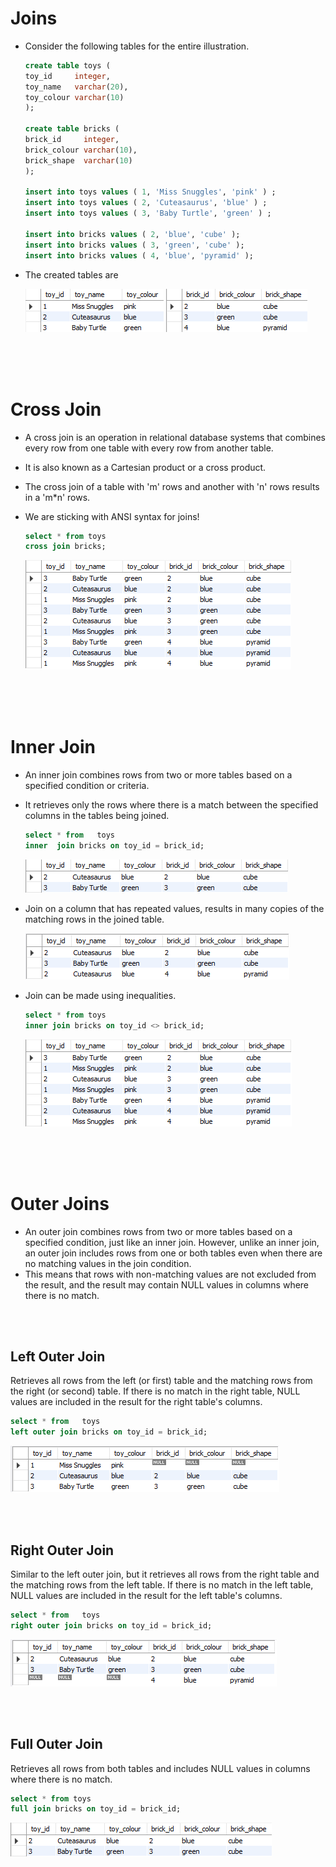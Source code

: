 # Joins

- Consider the following tables for the entire illustration.

  ```sql
  create table toys (
  toy_id     integer,
  toy_name   varchar(20),
  toy_colour varchar(10)
  );

  create table bricks (
  brick_id     integer,
  brick_colour varchar(10),
  brick_shape  varchar(10)
  );

  insert into toys values ( 1, 'Miss Snuggles', 'pink' ) ;
  insert into toys values ( 2, 'Cuteasaurus', 'blue' ) ;
  insert into toys values ( 3, 'Baby Turtle', 'green' ) ;

  insert into bricks values ( 2, 'blue', 'cube' );
  insert into bricks values ( 3, 'green', 'cube' );
  insert into bricks values ( 4, 'blue', 'pyramid' );
  ```

* The created tables are

  ![image](./_assets/toys.png)
  ![image](./_assets/bricks.png)

<br>
<br>
<br>

# Cross Join

- A cross join is an operation in relational database systems that combines every row from one table with every row from another table.
- It is also known as a Cartesian product or a cross product.
- The cross join of a table with 'm' rows and another with 'n' rows results in a 'm\*n' rows.
- We are sticking with ANSI syntax for joins!

  ```sql
  select * from toys
  cross join bricks;
  ```

  ![crossjoin](./_assets/cross-join.png)

<br>
<br>
<br>

# Inner Join

- An inner join combines rows from two or more tables based on a specified condition or criteria.
- It retrieves only the rows where there is a match between the specified columns in the tables being joined.

  ```sql
  select * from   toys
  inner  join bricks on toy_id = brick_id;
  ```

  ![innerjoin](./_assets/inner-join.png)

* Join on a column that has repeated values, results in many copies of the matching rows in the joined table.

  ![innerjoin](./_assets/inner-join2.png)

* Join can be made using inequalities.

  ```sql
  select * from toys
  inner join bricks on toy_id <> brick_id;
  ```

  ![innerjoin](./_assets/inner-join3.png)

<br>
<br>
<br>

# Outer Joins

- An outer join combines rows from two or more tables based on a specified condition, just like an inner join. However, unlike an inner join, an outer join includes rows from one or both tables even when there are no matching values in the join condition.
- This means that rows with non-matching values are not excluded from the result, and the result may contain NULL values in columns where there is no match.

<br>
<br>

## Left Outer Join

Retrieves all rows from the left (or first) table and the matching rows from the right (or second) table. If there is no match in the right table, NULL values are included in the result for the right table's columns.

```sql
select * from   toys
left outer join bricks on toy_id = brick_id;
```

![innerjoin](./_assets/outer-left.png)

<br>
<br>

## Right Outer Join

Similar to the left outer join, but it retrieves all rows from the right table and the matching rows from the left table. If there is no match in the left table, NULL values are included in the result for the left table's columns.

```sql
select * from   toys
right outer join bricks on toy_id = brick_id;
```

![innerjoin](./_assets/outer-right.png)

<br>
<br>

## Full Outer Join

Retrieves all rows from both tables and includes NULL values in columns where there is no match.

```sql
select * from toys
full join bricks on toy_id = brick_id;
```

![innerjoin](./_assets/outer-full.png)
